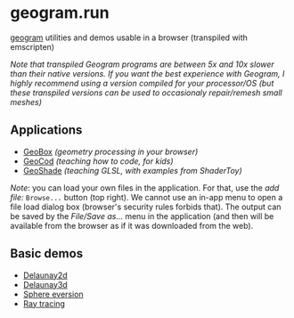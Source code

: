 # geogram.run
[geogram](https://github.com/BrunoLevy/geogram) utilities and demos usable in a browser (transpiled with emscripten)

_Note that transpiled Geogram programs are
between 5x and 10x slower than their native versions. If you
want the best experience with Geogram, I highly recommend using
a version compiled for your processor/OS (but these transpiled
versions can be used to occasionaly repair/remesh small meshes)_

Applications
------------
- [GeoBox](https://brunolevy.github.io/geogram.run/geobox.html) _(geometry processing in your browser)_
- [GeoCod](https://brunolevy.github.io/geogram.run/geocod.html) _(teaching how to code, for kids)_
- [GeoShade](https://brunolevy.github.io/geogram.run/geoshade.html) _(teaching GLSL, with examples from ShaderToy)_

_Note_: you can load your own files in the application. For that, use
the _add file:_ `Browse...` button (top right). We cannot use an
in-app menu to open a file load dialog box (browser's security rules
forbids that). The output can be saved by the _File/Save as..._ menu
in the application (and then will be available from the browser as if
it was downloaded from the web).

Basic demos
-----------
- [Delaunay2d](https://brunolevy.github.io/geogram.run/geogram_demo_Delaunay2d.html)
- [Delaunay3d](https://brunolevy.github.io/geogram.run/geogram_demo_Delaunay3d.html)
- [Sphere eversion](https://brunolevy.github.io/geogram.run/geogram_demo_Evert.html)
- [Ray tracing](https://brunolevy.github.io/geogram.run/geogram_demo_Raytrace.html)

